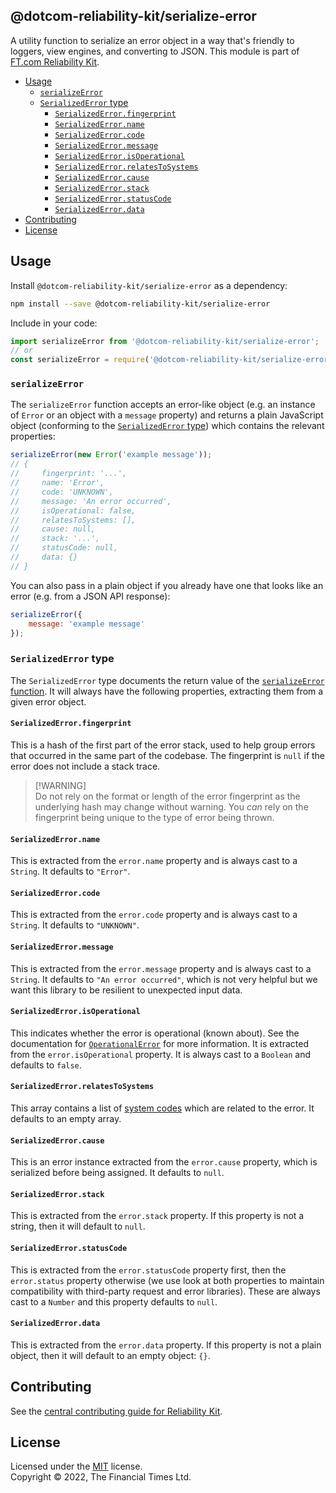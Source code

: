 
## @dotcom-reliability-kit/serialize-error

A utility function to serialize an error object in a way that's friendly to loggers, view engines, and converting to JSON. This module is part of [FT.com Reliability Kit](https://github.com/Financial-Times/dotcom-reliability-kit#readme).

  * [Usage](#usage)
    * [`serializeError`](#serializeerror)
    * [`SerializedError` type](#serializederror-type)
      * [`SerializedError.fingerprint`](#serializederrorfingerprint)
      * [`SerializedError.name`](#serializederrorname)
      * [`SerializedError.code`](#serializederrorcode)
      * [`SerializedError.message`](#serializederrormessage)
      * [`SerializedError.isOperational`](#serializederrorisoperational)
      * [`SerializedError.relatesToSystems`](#serializederrorrelatestosystems)
      * [`SerializedError.cause`](#serializederrorcause)
      * [`SerializedError.stack`](#serializederrorstack)
      * [`SerializedError.statusCode`](#serializederrorstatuscode)
      * [`SerializedError.data`](#serializederrordata)
  * [Contributing](#contributing)
  * [License](#license)


## Usage

Install `@dotcom-reliability-kit/serialize-error` as a dependency:

```bash
npm install --save @dotcom-reliability-kit/serialize-error
```

Include in your code:

```js
import serializeError from '@dotcom-reliability-kit/serialize-error';
// or
const serializeError = require('@dotcom-reliability-kit/serialize-error');
```

### `serializeError`

The `serializeError` function accepts an error-like object (e.g. an instance of `Error` or an object with a `message` property) and returns a plain JavaScript object (conforming to the [`SerializedError` type](#serializederror-type)) which contains the relevant properties:

```js
serializeError(new Error('example message'));
// {
//     fingerprint: '...',
//     name: 'Error',
//     code: 'UNKNOWN',
//     message: 'An error occurred',
//     isOperational: false,
//     relatesToSystems: [],
//     cause: null,
//     stack: '...',
//     statusCode: null,
//     data: {}
// }
```

You can also pass in a plain object if you already have one that looks like an error (e.g. from a JSON API response):

```js
serializeError({
    message: 'example message'
});
```

### `SerializedError` type

The `SerializedError` type documents the return value of the [`serializeError` function](#serializeerror). It will always have the following properties, extracting them from a given error object.

#### `SerializedError.fingerprint`

This is a hash of the first part of the error stack, used to help group errors that occurred in the same part of the codebase. The fingerprint is `null` if the error does not include a stack trace.

> [!WARNING]<br />
> Do not rely on the format or length of the error fingerprint as the underlying hash may change without warning. You _can_ rely on the fingerprint being unique to the type of error being thrown.

#### `SerializedError.name`

This is extracted from the `error.name` property and is always cast to a `String`. It defaults to `"Error"`.

#### `SerializedError.code`

This is extracted from the `error.code` property and is always cast to a `String`. It defaults to `"UNKNOWN"`.

#### `SerializedError.message`

This is extracted from the `error.message` property and is always cast to a `String`. It defaults to `"An error occurred"`, which is not very helpful but we want this library to be resilient to unexpected input data.

#### `SerializedError.isOperational`

This indicates whether the error is operational (known about). See the documentation for [`OperationalError`](https://github.com/Financial-Times/dotcom-reliability-kit/tree/main/packages/errors#operationalerror) for more information. It is extracted from the `error.isOperational` property. It is always cast to a `Boolean` and defaults to `false`.

#### `SerializedError.relatesToSystems`

This array contains a list of [system codes](https://biz-ops.in.ft.com/list/Systems) which are related to the error. It defaults to an empty array.

#### `SerializedError.cause`

This is an error instance extracted from the `error.cause` property, which is serialized before being assigned. It defaults to `null`.

#### `SerializedError.stack`

This is extracted from the `error.stack` property. If this property is not a string, then it will default to `null`.

#### `SerializedError.statusCode`

This is extracted from the `error.statusCode` property first, then the `error.status` property otherwise (we use look at both properties to maintain compatibility with third-party request and error libraries). These are always cast to a `Number` and this property defaults to `null`.

#### `SerializedError.data`

This is extracted from the `error.data` property. If this property is not a plain object, then it will default to an empty object: `{}`.


## Contributing

See the [central contributing guide for Reliability Kit](https://github.com/Financial-Times/dotcom-reliability-kit/blob/main/docs/contributing.md).


## License

Licensed under the [MIT](https://github.com/Financial-Times/dotcom-reliability-kit/blob/main/LICENSE) license.<br/>
Copyright &copy; 2022, The Financial Times Ltd.

